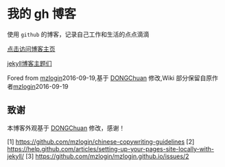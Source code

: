 # 我的 gh 博客

使用 `github` 的博客，记录自己工作和生活的点点滴滴

[点击访问博客主页](https://stdupanda.github.io)

[jekyll博客主题们](http://jekyllthemes.org/)

Fored from [mzlogin](https://github.com/mzlogin/mzlogin.github.io)2016-09-19,基于 [DONGChuan](http://dongchuan.github.io/) 修改,Wiki 部分保留自原作者[mzlogin](https://github.com/mzlogin/mzlogin.github.io)2016-09-19

## 致谢

本博客外观基于 [DONGChuan](http://dongchuan.github.io) 修改，感谢！

[1] https://github.com/mzlogin/chinese-copywriting-guidelines
[2] https://help.github.com/articles/setting-up-your-pages-site-locally-with-jekyll/
[3] https://github.com/mzlogin/mzlogin.github.io/issues/2
